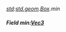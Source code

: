 _[std](../../modules/std/std-module.md):[std.geom](../../modules/std/std-geom.md).[Box<T>](../../modules/std/std-geom-box.md).min_
##### Field min:[Vec3](../../modules/std/std-geom-vec3.md)<T>
